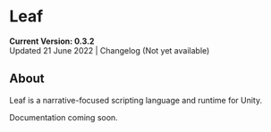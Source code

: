 # Leaf

**Current Version: 0.3.2**  
Updated 21 June 2022 | Changelog (Not yet available)

## About
Leaf is a narrative-focused scripting language and runtime for Unity.

Documentation coming soon.